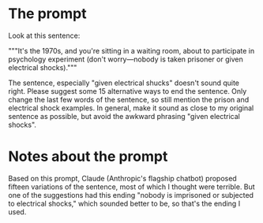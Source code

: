 # The prompt

Look at this sentence: 

"""It's the 1970s, and you're sitting in a waiting room, about to participate in psychology experiment (don't worry—nobody is taken prisoner or given electrical shocks)."""

The sentence, especially "given electrical shucks" doesn't sound quite right. Please suggest some 15 alternative ways to end the sentence. Only change the last few words of the sentence, so still mention the prison and electrical shock examples. In general, make it sound as close to my original sentence as possible, but avoid the awkward phrasing "given electrical shocks".

# Notes about the prompt

Based on this prompt, Claude (Anthropic's flagship chatbot) proposed fifteen variations of the sentence, most of which I thought were terrible. But one of the suggestions had this ending "nobody is imprisoned or subjected to electrical shocks," which sounded better to be, so that's the ending I used.